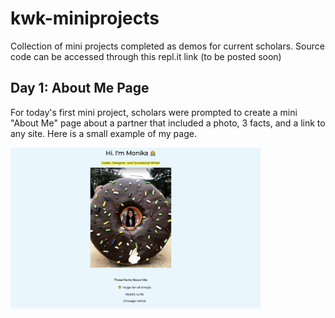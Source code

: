 # kwk-miniprojects
Collection of mini projects completed as demos for current scholars. Source code can be accessed through this repl.it link (to be posted soon)

## Day 1: About Me Page 
For today's first mini project, scholars were prompted to create a mini "About Me" page about a partner that included a photo, 3 facts, and a link to any site. Here is a small example of my page.

<img align = "center" src = "https://github.com/mpara0/kwk-miniprojects/blob/master/day%201.png" width=400> </img>
